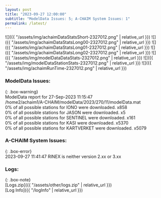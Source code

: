 ```yaml
---
layout: post
title: "2023-09-27 12:00:00"
subtitle: "ModelData Issues: 5; A-CHAIM System Issues: 1"
permalink: /latest/
---
```


![]({{ "/assets/img/achaimDataStatsShort-2327012.png" | relative_url }})
![]({{ "/assets/img/achaimDataStatsLong00-2327012.png" | relative_url }})
![]({{ "/assets/img/achaimDataStatsLong01-2327012.png" | relative_url }})
![]({{ "/assets/img/achaimDataStatsLong02-2327012.png" | relative_url }})
![]({{ "/assets/img/modelDataDataStats-2327012.png" | relative_url }})
![]({{ "/assets/img/modelDataStationStats-2327012.png" | relative_url }})
![]({{ "/assets/img/achaimRunTime-2327012.png" | relative_url }})


### ModelData Issues:  
  
{: .box-warning}  
 ModelData report for 27-Sep-2023 11:15:47   
 /home2/achaim1/A-CHAIM/modelData/2023/270/11/modelData.mat   
 0% of all possible stations for IONO were downloaded. x858   
 0% of all possible stations for JASON were downloaded. x5   
 0% of all possible stations for SENTINEL were downloaded. x161   
 0% of all possible stations for KASI were downloaded. x5370   
 0% of all possible stations for KARTVERKET were downloaded. x5079   
  
### A-CHAIM System Issues:  
  
{: .box-error}  
2023-09-27 11:41:47 RINEX is neither version 2.xx or 3.xx  

### Logs:  
  
{: .box-note}  
[Logs.zip]({{ "/assets/other/logs.zip" | relative_url }})  
[Log Info]({{ "/logInfo" | relative_url }})  
